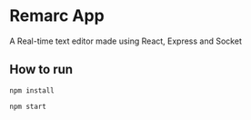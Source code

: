 # Remarc App

A Real-time text editor made using React, Express and Socket

## How to run
`npm install`

`npm start`